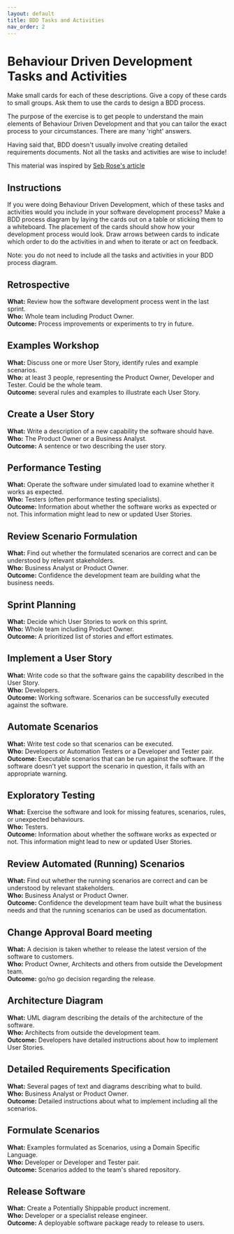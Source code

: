 ```yaml
---
layout: default
title: BDD Tasks and Activities
nav_order: 2
---
```


# Behaviour Driven Development Tasks and Activities

Make small cards for each of these descriptions. Give a copy of these cards to small groups. Ask them to use the cards to design a BDD process.

The purpose of the exercise is to get people to understand the main elements of Behaviour Driven Development and that you can tailor the exact process to your circumstances. There are many 'right' answers.

Having said that, BDD doesn't usually involve creating detailed requirements documents. Not all the tasks and activities are wise to include!

This material was inspired by [Seb Rose's article](http://bddbooks.com/articles/bdd-tasks-and-activities.html)

## Instructions

If you were doing Behaviour Driven Development, which of these tasks and activities would you include in your software development process? Make a BDD process diagram by laying the cards out on a table or sticking them to a whiteboard. The placement of the cards should show how your development process would look. Draw arrows between cards to indicate which order to do the activities in and when to iterate or act on feedback.

Note: you do not need to include all the tasks and activities in your BDD process diagram.

## Retrospective

**What:** Review how the software development process went in the last sprint.  
**Who:** Whole team including Product Owner.  
**Outcome:** Process improvements or experiments to try in future.  

## Examples Workshop

**What:** Discuss one or more User Story, identify rules and example scenarios.  
**Who:** at least 3 people, representing the Product Owner, Developer and Tester. Could be the whole team.  
**Outcome:** several rules and examples to illustrate each User Story.   

## Create a User Story

**What:** Write a description of a new capability the software should have.  
**Who:** The Product Owner or a Business Analyst.  
**Outcome:** A sentence or two describing the user story.  

## Performance Testing

**What:** Operate the software under simulated load to examine whether it works as expected.  
**Who:** Testers (often performance testing specialists).  
**Outcome:** Information about whether the software works as expected or not. This information might lead to new or updated User Stories.   

## Review Scenario Formulation

**What:** Find out whether the formulated scenarios are correct and can be understood by relevant stakeholders.  
**Who:** Business Analyst or Product Owner.  
**Outcome:** Confidence the development team are building what the business needs.  


## Sprint Planning

**What:** Decide which User Stories to work on this sprint.  
**Who:** Whole team including Product Owner.  
**Outcome:** A prioritized list of stories and effort estimates.  


## Implement a User Story

**What:** Write code so that the software gains the capability described in the User Story.  
**Who:** Developers.  
**Outcome:** Working software. Scenarios can be successfully executed against the software.  


## Automate Scenarios

**What:** Write test code so that scenarios can be executed.  
**Who:** Developers or Automation Testers or a Developer and Tester pair.  
**Outcome:** Executable scenarios that can be run against the software. If the software doesn't yet support the scenario in question, it fails with an appropriate warning.  


## Exploratory Testing

**What:** Exercise the software and look for missing features, scenarios, rules, or unexpected behaviours.  
**Who:** Testers.  
**Outcome:** Information about whether the software works as expected or not. This information might lead to new or updated User Stories.  


## Review Automated (Running) Scenarios

**What:** Find out whether the running scenarios are correct and can be understood by relevant stakeholders.  
**Who:** Business Analyst or Product Owner.  
**Outcome:** Confidence the development team have built what the business needs and that the running scenarios can be used as documentation.  


## Change Approval Board meeting

**What:** A decision is taken whether to release the latest version of the software to customers.  
**Who:** Product Owner, Architects and others from outside the Development team.  
**Outcome:** go/no go decision regarding the release.  


## Architecture Diagram

**What:** UML diagram describing the details of the architecture of the software.  
**Who:** Architects from outside the development team.  
**Outcome:** Developers have detailed instructions about how to implement User Stories.   

## Detailed Requirements Specification

**What:** Several pages of text and diagrams describing what to build.  
**Who:** Business Analyst or Product Owner.  
**Outcome:** Detailed instructions about what to implement including all the scenarios.   


## Formulate Scenarios

**What:** Examples formulated as Scenarios, using a Domain Specific Language.  
**Who:** Developer or Developer and Tester pair.  
**Outcome:** Scenarios added to the team's shared repository.  


## Release Software

**What:** Create a Potentially Shippable product increment.  
**Who:** Developer or a specialist release engineer.  
**Outcome:** A deployable software package ready to release to users.  

